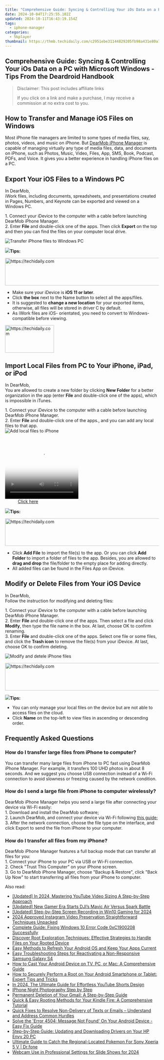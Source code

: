 ```yaml
---
title: "Comprehensive Guide: Syncing & Controlling Your iOs Data on a PC with Microsoft Windows - Tips From the Deardroid Handbook"
date: 2024-10-04T17:25:55.102Z
updated: 2024-10-11T16:43:19.154Z
tags:
  - iphone-manager
categories:
  - 5kplayer
thumbnail: https://thmb.techidaily.com/c2951ebe31144829205fb98a431e80a75ca2ddbe52aaeee27f66a87ef9a85b88.jpg
---
```


## Comprehensive Guide: Syncing & Controlling Your iOs Data on a PC with Microsoft Windows - Tips From the Deardroid Handbook

>  Disclaimer: This post includes affiliate links
>
>  If you click on a link and make a purchase, I may receive a commission at no extra cost to you.
>

## How to Transfer and Manage iOS Files on Windows

Most iPhone file managers are limited to some types of media files, say, photos, videos, and music on iPhone. But [DearMob iPhone Manager](https://tools.techidaily.com/5kplayer/iphone-manager/) is capable of managing virtually any type of media files, data, and documents on iPhone, such as Photos, Music, Video, Files, App, SMS, Book, Podcast, PDFs, and Voice. It gives you a better experience in handling iPhone files on a PC. 

## Export Your iOS Files to a Windows PC

In DearMob,  
 iWork files, including documents, spreadsheets, and presentations created in Pages, Numbers, and Keynote can be exported and viewed on a Windows PC.

1\. Connect your iDevice to the computer with a cable before launching DearMob iPhone Manager.  
 2\. Enter **File** and double-click one of the apps. Then click **Export** on the top and then you can find the files on your computer local drive.

![Transfer iPhone files to Windows PC](https://www.5kplayer.com/user-guide/images/userguide-how/transfer-iphone-files-to-windows-pc.jpg) 

![](https://www.5kplayer.com/user-guide/images/userguide-how/tips-icon.png)**Tips:**

<!-- affiliate ads begin -->
<a href="https://aligracehair.sjv.io/c/5597632/2087239/19272" target="_top" id="2087239">
  <img src="//a.impactradius-go.com/display-ad/19272-2087239" border="0" alt="https://techidaily.com" width="728" height="90"/>
</a>
<img height="0" width="0" src="https://aligracehair.sjv.io/i/5597632/2087239/19272" style="position:absolute;visibility:hidden;" border="0" />
<!-- affiliate ads end -->

* Make sure your iDevice is **iOS 11 or later**.
* Click **the box** next to the Name button to select all the apps/files.
* It is suggested to **change a new location** for your exported items, otherwise, all files will be stored in driver C by default.
* As iWork files are iOS- orientated, you need to convert to Windows-compatible before viewing.

<!-- affiliate ads begin -->
<a href="https://malaysia-healthcare-travel-council.pxf.io/c/5597632/1576477/17382" target="_top" id="1576477">
  <img src="//a.impactradius-go.com/display-ad/17382-1576477" border="0" alt="https://techidaily.com" width="160" height="90"/>
</a>
<img height="0" width="0" src="https://malaysia-healthcare-travel-council.pxf.io/i/5597632/1576477/17382" style="position:absolute;visibility:hidden;" border="0" />
<!-- affiliate ads end -->

## Import Local Files from PC to Your iPhone, iPad, or iPod

In DearMob,  
 You are allowed to create a new folder by clicking **New Folder** for a better organization in the app (enter **File** and double-click one of the apps), which is impossible in iTunes.

1\. Connect your iDevice to the computer with a cable before launching DearMob iPhone Manager.  
 2\. Enter **File** and double-click one of the apps., and you can add any local files to that app.  
![Add local files to iPhone](https://www.5kplayer.com/user-guide/images/userguide-how/add-local-files-to-iphone.jpg) 

<!-- affiliate ads begin -->
<span id="1328679">
					<video width="240" height="200" style="cursor:pointer"
           poster="//a.impactradius-go.com/display-clicktoplayimage/1328679.png"
           onclick="if(!this.playClicked){this.play();this.setAttribute('controls',true);this.playClicked=true;}">
	   <source src="//a.impactradius-go.com/display-ad/15852-1328679">
	   <img src="//a.impactradius-go.com/display-clicktoplayimage/1328679.png" style="border: none; height: 100%; width: 100%; object-fit: contain">
	</video>
	<div style="width:150px;text-align:center"><a href="javascript:window.open(decodeURIComponent('https%3A%2F%2Fthefitville.pxf.io%2Fc%2F5597632%2F1328679%2F15852'), '_blank');void(0);">Click here</a></div>
</span>
<img height="0" width="0" src="https://imp.pxf.io/i/5597632/1328679/15852" style="position:absolute;visibility:hidden;" border="0" />
<!-- affiliate ads end -->

![](https://www.5kplayer.com/user-guide/images/userguide-how/tips-icon.png)**Tips:**

<!-- affiliate ads begin -->
<a href="https://appsumo.8odi.net/c/5597632/2123749/7443" target="_top" id="2123749">
  <img src="//a.impactradius-go.com/display-ad/7443-2123749" border="0" alt="https://techidaily.com" width="728" height="90"/>
</a>
<img height="0" width="0" src="https://appsumo.8odi.net/i/5597632/2123749/7443" style="position:absolute;visibility:hidden;" border="0" />
<!-- affiliate ads end -->

* Click **Add File** to import the file(s) to the app. Or you can click **Add Folder** to import a folder of files to the app. Besides, you are allowed to **drag and drop** the file/folder to the empty place for adding directly.
* All added files can be found in the Files App on iDevice.

## Modify or Delete Files from Your iOS Device

In DearMob,  
 Follow the instruction for modifying and deleting files:

1\. Connect your iDevice to the computer with a cable before launching DearMob iPhone Manager.  
 2\. Enter **File** and double-click one of the apps. Then select a file and click **Modify**, then type the file name in the box. At last, choose OK to confirm renaming.  
 3\. Enter **File** and double-click one of the apps. Select one file or some files, and click the **Trash icon** to remove the file(s) from your iDevice. At last, choose OK to confirm deleting.

![Modify and detele iPhone files](https://www.5kplayer.com/user-guide/images/userguide-how/modify-and-delete-iphone-files.jpg) 

<!-- affiliate ads begin -->
<a href="https://aligracehair.sjv.io/c/5597632/1880931/19272" target="_top" id="1880931">
  <img src="//a.impactradius-go.com/display-ad/19272-1880931" border="0" alt="https://techidaily.com" width="728" height="90"/>
</a>
<img height="0" width="0" src="https://aligracehair.sjv.io/i/5597632/1880931/19272" style="position:absolute;visibility:hidden;" border="0" />
<!-- affiliate ads end -->

![](https://www.5kplayer.com/user-guide/images/userguide-how/tips-icon.png)**Tips:**

* You can only manage your local files on the device but are not able to access files on the cloud.
* Click **Name** on the top-left to view files in ascending or descending order.

## Frequently Asked Questions

### How do I transfer large files from iPhone to computer?

You can transfer many large files from iPhone to PC fast using DearMob iPhone Manager. For example, it transfers 100 UHD photos in about 8 seconds. And we suggest you choose USB connection instead of a Wi-Fi connection to avoid slowness or freezing caused by the network condition.

### How do I send a large file from iPhone to computer wirelessly?

DearMob iPhone Manager helps you send a large file after connecting your device via Wi-Fi easily:  
 1\. Download and install the DearMob software;  
 2\. Launch DearMob, and connect your device via Wi-Fi following [this guide](https://tools.techidaily.com/5kplayer/products/);  
 3\. After the network connection, choose the file type on the interface, and click Export to send the file from iPhone to your computer.

### How do I transfer all files from my iPhone?

DearMob iPhone Manager features a full backup mode that can transfer all files for you:  
 1\. Connect your iPhone to your PC via USB or Wi-Fi connection.  
 2\. Check "Trust This Computer" on your iPhone screen.  
 3\. Go to DearMob iPhone Manager, choose "Backup & Restore", click "Back Up Now" to start transferring all files from your iPhone to computer.

<ins class="adsbygoogle"
     style="display:block"
     data-ad-format="autorelaxed"
     data-ad-client="ca-pub-7571918770474297"
     data-ad-slot="1223367746"></ins>

<ins class="adsbygoogle"
     style="display:block"
     data-ad-client="ca-pub-7571918770474297"
     data-ad-slot="8358498916"
     data-ad-format="auto"
     data-full-width-responsive="true"></ins>

<span class="atpl-alsoreadstyle">Also read:</span>
<div><ul>
<li><a href="https://youtube-web.techidaily.com/ed-in-2024-mastering-youtube-video-sizing-a-step-by-step-approach/"><u>[Updated] In 2024, Mastering YouTube Video Sizing A Step-by-Step Approach</u></a></li>
<li><a href="https://extra-guidance.techidaily.com/updated-new-gamer-era-starts-djis-mavic-air-versus-spark-battle/"><u>[Updated] New Gamer Era Starts DJI’s Mavic Air Versus Spark Battle</u></a></li>
<li><a href="https://screen-mirroring-recording.techidaily.com/updated-step-by-step-screen-recording-in-win10-gaming-for-2024/"><u>[Updated] Step-by-Step Screen Recording in Win10 Gaming for 2024</u></a></li>
<li><a href="https://instagram-video-recordings.techidaily.com/2024-approved-instagram-video-preservation-straightforward-techniques-unpacked/"><u>2024 Approved Instagram Video Preservation Straightforward Techniques Unpacked</u></a></li>
<li><a href="https://win-howtos.techidaily.com/complete-guide-fixing-windows-10-error-code-0xc1900208-successfully/"><u>Complete Guide: Fixing Windows 10 Error Code 0xC1900208 Successfully</u></a></li>
<li><a href="https://os-tips.techidaily.com/discover-root-exploration-techniques-effective-strategies-to-handle-files-on-your-rooted-device/"><u>Discover Root Exploration Techniques: Effective Strategies to Handle Files on Your Rooted Device</u></a></li>
<li><a href="https://os-tips.techidaily.com/easy-methods-to-refresh-your-android-os-and-keep-your-apps-current/"><u>Easy Methods to Refresh Your Android OS and Keep Your Apps Current</u></a></li>
<li><a href="https://os-tips.techidaily.com/easy-troubleshooting-steps-for-reactivating-a-non-responsive-samsung-galaxy-s4/"><u>Easy Troubleshooting Steps for Reactivating a Non-Responsive Samsung Galaxy S4</u></a></li>
<li><a href="https://os-tips.techidaily.com/how-to-cast-your-android-device-on-tv-pc-or-mac-a-comprehensive-guide/"><u>How to Cast Your Android Device on TV, PC, or Mac: A Comprehensive Guide</u></a></li>
<li><a href="https://os-tips.techidaily.com/how-to-securely-perform-a-root-on-your-android-smartphone-or-tablet-expert-tips-and-tricks/"><u>How to Securely Perform a Root on Your Android Smartphone or Tablet: Expert Tips and Tricks</u></a></li>
<li><a href="https://youtube-stream.techidaily.com/in-2024-the-ultimate-guide-for-effortless-youtube-shorts-design/"><u>In 2024, The Ultimate Guide for Effortless YouTube Shorts Design</u></a></li>
<li><a href="https://extra-lessons.techidaily.com/iphone-night-photography-step-by-step/"><u>IPhone Night Photography Step by Step</u></a></li>
<li><a href="https://os-tips.techidaily.com/permanent-deletion-of-your-gmail-a-step-by-step-guide/"><u>Permanent Deletion of Your Gmail: A Step-by-Step Guide</u></a></li>
<li><a href="https://os-tips.techidaily.com/quick-and-easy-rooting-methods-for-your-kindle-fire-a-comprehensive-tutorial/"><u>Quick & Easy Rooting Methods for Your Kindle Fire: A Comprehensive Tutorial</u></a></li>
<li><a href="https://os-tips.techidaily.com/quick-fixes-to-resolve-non-delivery-of-texts-or-emails-understand-and-address-common-hurdles/"><u>Quick Fixes to Resolve Non-Delivery of Texts or Emails – Understand and Address Common Hurdles</u></a></li>
<li><a href="https://os-tips.techidaily.com/solve-the-error-4504-message-not-found-on-your-android-device-easy-fix-guide/"><u>Solve the 'Error 4504: Message Not Found' On Your Android Device - Easy Fix Guide</u></a></li>
<li><a href="https://driver-error.techidaily.com/step-by-step-guide-updating-and-downloading-drivers-on-your-hp-envy-20-pc/"><u>Step-by-Step Guide: Updating and Downloading Drivers on Your HP Envy 20 PC</u></a></li>
<li><a href="https://android-pokemon-go.techidaily.com/ultimate-guide-to-catch-the-regional-located-pokemon-for-sony-xperia-5-v-drfone-by-drfone-virtual-android/"><u>Ultimate Guide to Catch the Regional-Located Pokemon For Sony Xperia 5 V | Dr.fone</u></a></li>
<li><a href="https://screen-mirroring-recording.techidaily.com/webcam-use-in-professional-settings-for-slide-shows-for-2024/"><u>Webcam Use in Professional Settings for Slide Shows for 2024</u></a></li>
</ul></div>

